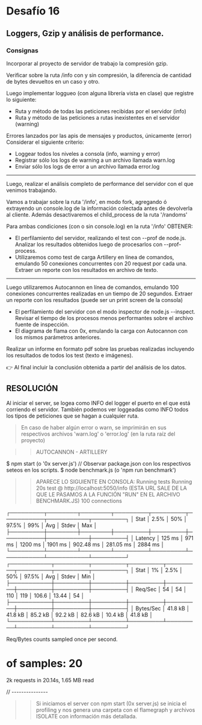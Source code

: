 # Desafío 16

## Loggers, Gzip y análisis de performance.

### Consignas

Incorporar al proyecto de servidor de trabajo la compresión gzip.

Verificar sobre la ruta /info con y sin compresión, la diferencia de cantidad de bytes devueltos en un caso y otro.

Luego implementar loggueo (con alguna librería vista en clase) que registre lo siguiente:

   - Ruta y método de todas las peticiones recibidas por el servidor (info)
   - Ruta y método de las peticiones a rutas inexistentes en el servidor (warning)

Errores lanzados por las apis de mensajes y productos, únicamente (error)
Considerar el siguiente criterio:
  - Loggear todos los niveles a consola (info, warning y error)
  - Registrar sólo los logs de warning a un archivo llamada warn.log
  - Enviar sólo los logs de error a un archivo llamada error.log

----

Luego, realizar el análisis completo de performance del servidor con el que venimos trabajando.

Vamos a trabajar sobre la ruta '/info', en modo fork, agregando ó extrayendo un console.log de la información colectada antes de devolverla al cliente. Además desactivaremos el child_process de la ruta '/randoms'

Para ambas condiciones (con o sin console.log) en la ruta '/info' OBTENER:

  - El perfilamiento del servidor, realizando el test con --prof de node.js. Analizar los resultados obtenidos luego de procesarlos con --prof-process. 
  - Utilizaremos como test de carga Artillery en línea de comandos, emulando 50 conexiones concurrentes con 20 request por cada una. Extraer un reporte con los resultados en archivo de texto.

----

Luego utilizaremos Autocannon en línea de comandos, emulando 100 conexiones concurrentes realizadas en un tiempo de 20 segundos. Extraer un reporte con los resultados (puede ser un print screen de la consola)

  - El perfilamiento del servidor con el modo inspector de node.js --inspect. Revisar el tiempo de los procesos menos performantes sobre el archivo fuente de inspección.
  - El diagrama de flama con 0x, emulando la carga con Autocannon con los mismos parámetros anteriores.
  
Realizar un informe en formato pdf sobre las pruebas realizadas incluyendo los resultados de todos los test (texto e imágenes). 

👉 Al final incluir la conclusión obtenida a partir del análisis de los datos.


## RESOLUCIÓN

Al iniciar el server, se logea como INFO del logger el puerto en el que está corriendo el servidor.
También podemos ver loggeadas como INFO todos los tipos de peticiones que se hagan a cualquier ruta.
> En caso de haber algún error o warn, se imprimirán en sus respectivos archivos 'warn.log' o 'error.log' (en la ruta raíz del proyecto)



>> AUTOCANNON - ARTILLERY

$ npm start (o '0x server.js') // Observar package.json con los respectivos seteos en los scripts.
$ node benchmark.js (o 'npm run benchmark')

>> APARECE LO SIGUIENTE EN CONSOLA: 
Running tests
Running 20s test @ http://localhost:5050/info (ESTA URL SALE DE LA QUE LE PASAMOS A LA FUNCIÓN "RUN" EN EL ARCHIVO BENCHMARK.JS)
100 connections


┌─────────┬────────┬────────┬─────────┬─────────┬───────────┬───────────┬─────────┐
│ Stat    │ 2.5%   │ 50%    │ 97.5%   │ 99%     │ Avg       │ Stdev     │ Max     │
├─────────┼────────┼────────┼─────────┼─────────┼───────────┼───────────┼─────────┤
│ Latency │ 125 ms │ 971 ms │ 1200 ms │ 1901 ms │ 902.48 ms │ 281.05 ms │ 2884 ms │
└─────────┴────────┴────────┴─────────┴─────────┴───────────┴───────────┴─────────┘
┌───────────┬─────────┬─────────┬─────────┬─────────┬─────────┬─────────┬─────────┐
│ Stat      │ 1%      │ 2.5%    │ 50%     │ 97.5%   │ Avg     │ Stdev   │ Min     │
├───────────┼─────────┼─────────┼─────────┼─────────┼─────────┼─────────┼─────────┤
│ Req/Sec   │ 54      │ 54      │ 110     │ 119     │ 106.6   │ 13.44   │ 54      │
├───────────┼─────────┼─────────┼─────────┼─────────┼─────────┼─────────┼─────────┤
│ Bytes/Sec │ 41.8 kB │ 41.8 kB │ 85.2 kB │ 92.2 kB │ 82.6 kB │ 10.4 kB │ 41.8 kB │
└───────────┴─────────┴─────────┴─────────┴─────────┴─────────┴─────────┴─────────┘

Req/Bytes counts sampled once per second.
# of samples: 20

2k requests in 20.14s, 1.65 MB read

// ---------------

>> Si iniciamos el server con npm start (0x server.js) se inicia el profiling y nos genera una carpeta con el flamegraph y archivos ISOLATE con información más detallada.
